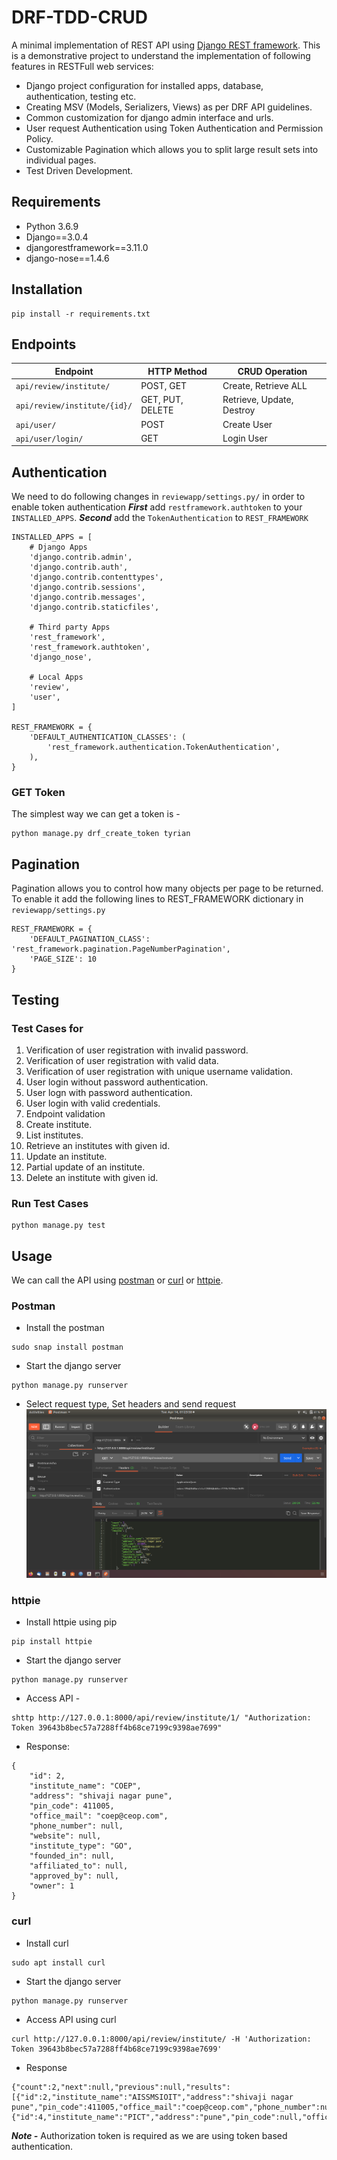 # DRF-TDD-CRUD
A minimal implementation of REST API using [Django REST framework](http://www.django-rest-framework.org/).
This is a demonstrative project to understand the implementation of following features in RESTFull web services:
- Django project configuration for installed apps, database, authentication, testing etc.
- Creating MSV (Models, Serializers, Views) as per DRF API guidelines.
- Common customization for django admin interface and urls.  
- User request Authentication using Token Authentication and Permission Policy. 
- Customizable Pagination which allows you to split large result sets into individual pages.
- Test Driven Development.

## Requirements
- Python 3.6.9
- Django==3.0.4
- djangorestframework==3.11.0
- django-nose==1.4.6

## Installation
```
pip install -r requirements.txt
```

## Endpoints
Endpoint | HTTP Method | CRUD Operation
-- | -- |-- 
`api/review/institute/` | POST, GET | Create, Retrieve ALL
`api/review/institute/{id}/` | GET, PUT, DELETE | Retrieve, Update, Destroy
`api/user/` | POST | Create User
`api/user/login/` | GET | Login User

## Authentication
We need to do following changes in `reviewapp/settings.py/` in order to enable token authentication
***First*** add `restframework.authtoken` to your `INSTALLED_APPS`. ***Second*** add the `TokenAuthentication` to `REST_FRAMEWORK`
```
INSTALLED_APPS = [
    # Django Apps
    'django.contrib.admin',
    'django.contrib.auth',
    'django.contrib.contenttypes',
    'django.contrib.sessions',
    'django.contrib.messages',
    'django.contrib.staticfiles',

    # Third party Apps
    'rest_framework',
    'rest_framework.authtoken',
    'django_nose',

    # Local Apps
    'review',
    'user',
]

REST_FRAMEWORK = {
    'DEFAULT_AUTHENTICATION_CLASSES': (
        'rest_framework.authentication.TokenAuthentication',
    ),
}
```

### GET Token
The simplest way we can get a token is -
```
python manage.py drf_create_token tyrian
```

## Pagination
Pagination allows you to control how many objects per page to be returned. To enable it add the following lines to REST_FRAMEWORK dictionary in `reviewapp/settings.py`
```
REST_FRAMEWORK = {
    'DEFAULT_PAGINATION_CLASS': 'rest_framework.pagination.PageNumberPagination',
    'PAGE_SIZE': 10
}
```

## Testing

### Test Cases for

1. Verification of user registration with invalid password.
2. Verification of user registration with valid data.
3. Verification of user registration with unique username validation.
4. User login without password authentication.
5. User logn with password authentication.
6. User login with valid credentials.
7. Endpoint validation
8. Create institute.
9. List institutes.
10. Retrieve an institutes with given id.
11. Update an institute.
12. Partial update of an institute.
13. Delete an institute with given id.

### Run Test Cases

```
python manage.py test
```

## Usage
We can call the API using [postman](https://www.postman.com/) or [curl](https://curl.haxx.se/) or [httpie](https://github.com/jakubroztocil/httpie#installation). 

### Postman
- Install the postman
```
sudo snap install postman
```
- Start the django server
```
python manage.py runserver
```
- Select request type, Set headers and send request
![postman screen](https://github.com/KailasHiwale/DRF-TDD-CRUD/blob/master/img.png)

### httpie
- Install httpie using pip
```
pip install httpie
```
- Start the django server
```
python manage.py runserver
```
- Access API -
```
shttp http://127.0.0.1:8000/api/review/institute/1/ "Authorization: Token 39643b8bec57a7288ff4b68ce7199c9398ae7699"
```
- Response:
```
{
    "id": 2,
    "institute_name": "COEP",
    "address": "shivaji nagar pune",
    "pin_code": 411005,
    "office_mail": "coep@ceop.com",
    "phone_number": null,
    "website": null,
    "institute_type": "GO", 
    "founded_in": null,
    "affiliated_to": null,
    "approved_by": null,
    "owner": 1
}
```

### curl
- Install curl
```
sudo apt install curl
```
- Start the django server
```
python manage.py runserver
```
- Access API using curl
```
curl http://127.0.0.1:8000/api/review/institute/ -H 'Authorization: Token 39643b8bec57a7288ff4b68ce7199c9398ae7699'
```
- Response
```
{"count":2,"next":null,"previous":null,"results":[{"id":2,"institute_name":"AISSMSIOIT","address":"shivaji nagar pune","pin_code":411005,"office_mail":"coep@ceop.com","phone_number":null,"website":null,"institute_type":"GO","founded_in":null,"affiliated_to":null,"approved_by":null,"owner":1},{"id":4,"institute_name":"PICT","address":"pune","pin_code":null,"office_mail":null,"phone_number":null,"website":null,"institute_type":"GO","founded_in":null,"affiliated_to":null,"approved_by":null,"owner":1}]}
```
***Note -*** Authorization token is required as we are using token based authentication.